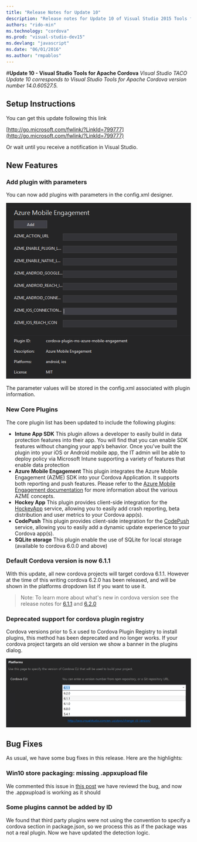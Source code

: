 ```yaml
---
title: "Release Notes for Update 10"
description: "Release notes for Update 10 of Visual Studio 2015 Tools for Apache Cordova"
authors: "rido-min"
ms.technology: "cordova"
ms.prod: "visual-studio-dev15"
ms.devlang: "javascript"
ms.date: "06/01/2016"
ms.author: "rmpablos"
---
```


#**Update 10 - Visual Studio Tools for Apache Cordova**
 *Visual Studio TACO Update 10 corresponds to Visual Studio Tools for Apache Cordova version number 14.0.60527.5.*

## Setup Instructions
You can get this update following this link

[http://go.microsoft.com/fwlink/?LinkId=799777](http://go.microsoft.com/fwlink/?LinkId=799777)

Or wait until you receive a notification in Visual Studio.

## New Features

### Add  plugin with parameters
You can now add plugins with parameters in the config.xml designer.

![plugin-parameters](media/release-update-10/cordova-plugin-parameters.png)

The parameter values will be stored in the config.xml associated with plugin information.

### New Core Plugins
The core plugin list has been updated to include the following plugins:

- **Intune App SDK**
 This plugin allows a developer to easily build in data protection features into their app. You will find that you can enable SDK features without changing your app’s behavior. Once you've built the plugin into your iOS or Android mobile app, the IT admin will be able to deploy policy via Microsoft Intune supporting a variety of features that enable data protection
- **Azure Mobile Engagement**
 This plugin integrates the Azure Mobile Engagement (AZME) SDK into your Cordova Application. It supports both reporting and push features. 
Please refer to the [Azure Mobile Engagement documentation](https://azure.microsoft.com/en-us/documentation/services/mobile-engagement/) for more information about the various AZME concepts.
- **Hockey App**
This plugin provides client-side integration for the [HockeyApp](https://www.hockeyapp.net) service, allowing you to easily add crash reporting, beta distribution and user metrics to your Cordova app(s).
- **CodePush**
This plugin provides client-side integration for the [CodePush](http://microsoft.github.io/code-push) service, allowing you to easily add a dynamic update experience to your Cordova app(s).
- **SQLite storage**
This plugin enable the use of SQLite for local storage (available to cordova 6.0.0 and above)

### Default Cordova version is now 6.1.1

With this update, all new cordova projects will target cordova 6.1.1. However at the time of this writing cordova 6.2.0 has been released, and will be shown in the platforms dropdown list if you want to use it.
 
 >Note: To learn more about what's new in cordova version see the release notes for [6.1.1](https://cordova.apache.org/news/2016/04/04/tools-release.html) and [6.2.0](https://cordova.apache.org/news/2016/05/24/tools-release.html)

### Deprecated support for cordova plugin registry

Cordova versions prior to 5.x used to Cordova Plugin Registry to install plugins, this method has been deprecated and no longer works. If your cordova project targets an old version we show a banner in the plugins dialog.

![cordova version](media/release-update-10/cordova62.png)

## Bug Fixes
As usual, we have some bug fixes in this release. Here are the highlights: 

### Win10 store packaging: missing .appxupload file

We commented this issue in [this post](http://microsoft.github.io/vstacoblog/2016/05/06/windows-store-packaging.html) we have reviewd the bug, and now the .appxupload is working as it should

### Some plugins cannot be added by ID

We found that third party plugins were not using the convention to specify a cordova section in package.json, so we process this as if the package was not a real plugin. Now we have updated the detection logic.





     